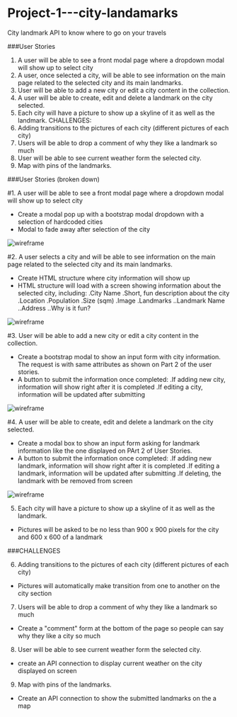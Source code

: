 # Project-1---city-landamarks

City landmark API to know where to go on your travels


###User Stories
1. A user will be able to see a front modal page where a dropdown modal will show up to select city
2. A user, once selected a city, will be able to see information on the main page related to the selected city and its main landmarks.
3. User will be able to add a new city or edit a city content in the collection.
4. A user will be able to create, edit and delete a landmark on the city selected.
5. Each city will have a picture to show up a skyline of it as well as the landmark.
CHALLENGES:
6. Adding transitions to the pictures of each city (different pictures of each city)
7. Users will be able to drop a comment of why they like a landmark so much
8. User will be able to see current weather form the selected city.
9. Map with pins of the landmarks.



###User Stories (broken down)

#1. A user will be able to see a front modal page where a dropdown modal will show up to select city
  - Create a modal pop up with a bootstrap modal dropdown with a selection of hardcoded cities
  - Modal to fade away after selection of the city  


![wireframe](http://i.imgur.com/LA6pTMx.png)


#2. A user selects a city and will be able to see information on the main page related to the selected city and its main landmarks.

  - Create HTML structure where city information will show up
  - HTML structure will load with a screen showing information about the selected city, including:
    .City Name
    .Short, fun description about the city
    .Location
    .Population
    .Size (sqm)
    .Image
    .Landmarks
          ..Landmark Name
          ..Address
          ..Why is it fun?


![wireframe](http://i.imgur.com/wD5u0oq.png)


#3. User will be able to add a new city or edit a city content in the collection.
  - Create a bootstrap modal to show an input form with city information. The request is with same attributes as shown on Part 2 of the user stories.
  - A button to submit the information once completed:
      .If adding new city, information will show right after it is completed
      .If editing a city, information will be updated after submitting

![wireframe](http://i.imgur.com/9EI6JQZ.png)      

#4. A user will be able to create, edit and delete a landmark on the city selected.
  - Create a modal box to show an input form asking for landmark information like the one displayed on PArt 2 of User Stories.
  - A button to submit the information once completed:
      .If adding new landmark, information will show right after it is completed
      .If editing a landmark, information will be updated after submitting
      .If deleting, the landmark with be removed from screen

![wireframe](http://i.imgur.com/6i9rFMA.png)

5. Each city will have a picture to show up a skyline of it as well as the landmark.
  - Pictures will be asked to be no less than 900 x 900 pixels for the city and 600 x 600 of a landmark

###CHALLENGES

6. Adding transitions to the pictures of each city (different pictures of each city)
  - Pictures will automatically make transition from one to another on the city section

7. Users will be able to drop a comment of why they like a landmark so much
 - Create a "comment" form at the bottom of the page so people can say why they like a city so much

8. User will be able to see current weather form the selected city.
  - create an API connection to display current weather on the city displayed on screen


9. Map with pins of the landmarks.
  - Create an API connection to show the submitted landmarks on the a map
